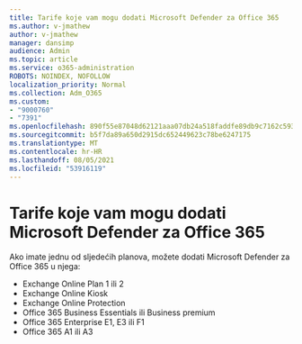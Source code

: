 ```yaml
---
title: Tarife koje vam mogu dodati Microsoft Defender za Office 365
ms.author: v-jmathew
author: v-jmathew
manager: dansimp
audience: Admin
ms.topic: article
ms.service: o365-administration
ROBOTS: NOINDEX, NOFOLLOW
localization_priority: Normal
ms.collection: Adm_O365
ms.custom:
- "9000760"
- "7391"
ms.openlocfilehash: 890f55e87048d62121aaa07db24a518faddfe89db9c7162c593ef240de83f1b2
ms.sourcegitcommit: b5f7da89a650d2915dc652449623c78be6247175
ms.translationtype: MT
ms.contentlocale: hr-HR
ms.lasthandoff: 08/05/2021
ms.locfileid: "53916119"
---
```

# <a name="plans-that-let-you-add-microsoft-defender-for-office-365"></a>Tarife koje vam mogu dodati Microsoft Defender za Office 365

Ako imate jednu od sljedećih planova, možete dodati Microsoft Defender za Office 365 u njega:

- Exchange Online Plan 1 ili 2
- Exchange Online Kiosk
- Exchange Online Protection
- Office 365 Business Essentials ili Business premium
- Office 365 Enterprise E1, E3 ili F1
- Office 365 A1 ili A3
